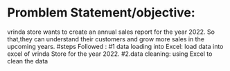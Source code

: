 
# Promblem Statement/objective:
vrinda store wants to create an annual sales report for the year 2022. So that,they can understand their customers and grow more sales in the upcoming years.
#steps Followed :
#1 data loading into Excel:
load data into excel of vrinda Store for the year 2022.
#2.data cleaning:
using Excel to clean the data

